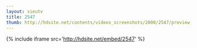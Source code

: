 ```yaml
---
layout: sieutv
title: 2547
thumb: http://hdsite.net/contents/videos_screenshots/2000/2547/preview_360p.mp4.jpg
---
```

{% include iframe src='http://hdsite.net/embed/2547' %}
 
